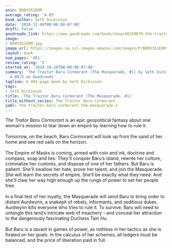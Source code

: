 ```yaml
---
asin: B00V351EOM
average_rating: '4.05'
book_author: Seth Dickinson
date: '2018-11-04T00:00:00-07:00'
draft: false
goodreads_link: https://www.goodreads.com/book/show/40189879-the-traitor-baru-cormorant
image:
- B00V351EOM.jpg
image_url: https://images-na.ssl-images-amazon.com/images/P/B00V351EOM.01._SCLZZZZZZZ.jpg
layout: book
num_pages: '401'
review_rating: '5'
started_at: '2018-10-26T00:00:00-07:00'
summary: 'The Traitor Baru Cormorant (The Masquerade, #1) by Seth Dickinson - rated
  4.05/5 on Goodreads'
tagline: A 401-page book by Seth Dickinson
tags:
- Seth Dickinson
title: 'The Traitor Baru Cormorant (The Masquerade, #1)'
title_without_series: The Traitor Baru Cormorant
yaml: the-traitor-baru-cormorant-the-masquerade-1
---
```


<i>The Traitor Baru Cormorant</i> is an epic geopolitical fantasy about one woman's mission to tear down an empire by learning how to rule it.<br /><br />Tomorrow, on the beach, Baru Cormorant will look up from the sand of her home and see red sails on the horizon.<br /><br />The Empire of Masks is coming, armed with coin and ink, doctrine and compass, soap and lies. They'll conquer Baru’s island, rewrite her culture, criminalize her customs, and dispose of one of her fathers. But Baru is patient. She'll swallow her hate, prove her talent, and join the Masquerade. She will learn the secrets of empire. She’ll be exactly what they need. And she'll claw her way high enough up the rungs of power to set her people free.<br /> <br />In a final test of her loyalty, the Masquerade will send Baru to bring order to distant Aurdwynn, a snakepit of rebels, informants, and seditious dukes. Aurdwynn kills everyone who tries to rule it. To survive, Baru will need to untangle this land’s intricate web of treachery - and conceal her attraction to the dangerously fascinating Duchess Tain Hu.<br /> <br />But Baru is a savant in games of power, as ruthless in her tactics as she is fixated on her goals. In the calculus of her schemes, all ledgers must be balanced, and the price of liberation paid in full.